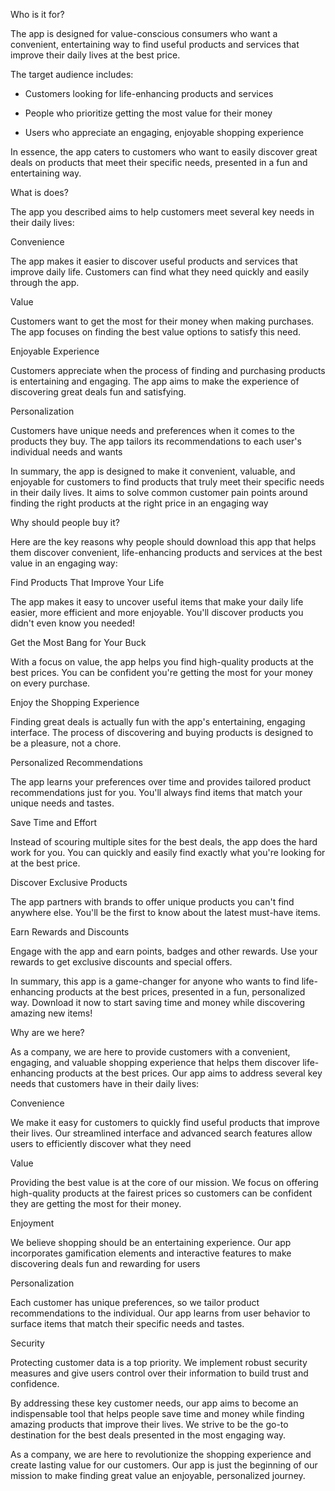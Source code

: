 Who is it for? 

The app is designed for value-conscious consumers who want a convenient, entertaining way to find useful products and services that improve their daily lives at the best price. 

The target audience includes: 

- Customers looking for life-enhancing products and services 

- People who prioritize getting the most value for their money 

- Users who appreciate an engaging, enjoyable shopping experience 

In essence, the app caters to customers who want to easily discover great deals on products that meet their specific needs, presented in a fun and entertaining way. 

 
What is does? 

The app you described aims to help customers meet several key needs in their daily lives: 

Convenience 

   The app makes it easier to discover useful products and services that improve daily life. Customers can find what they need quickly and easily through the app. 

Value 

   Customers want to get the most for their money when making purchases. The app focuses on finding the best value options to satisfy this need. 

Enjoyable Experience 

   Customers appreciate when the process of finding and purchasing products is entertaining and engaging. The app aims to make the experience of discovering great deals fun and satisfying. 

Personalization 

   Customers have unique needs and preferences when it comes to the products they buy. The app tailors its recommendations to each user's individual needs and wants 

In summary, the app is designed to make it convenient, valuable, and enjoyable for customers to find products that truly meet their specific needs in their daily lives. It aims to solve common customer pain points around finding the right products at the right price in an engaging way 

 

 

 

 

 

 

Why should people buy it? 

Here are the key reasons why people should download this app that helps them discover convenient, life-enhancing products and services at the best value in an engaging way: 

Find Products That Improve Your Life 

The app makes it easy to uncover useful items that make your daily life easier, more efficient and more enjoyable. You'll discover products you didn't even know you needed! 

Get the Most Bang for Your Buck 

With a focus on value, the app helps you find high-quality products at the best prices. You can be confident you're getting the most for your money on every purchase. 

Enjoy the Shopping Experience 

Finding great deals is actually fun with the app's entertaining, engaging interface. The process of discovering and buying products is designed to be a pleasure, not a chore. 

Personalized Recommendations 

The app learns your preferences over time and provides tailored product recommendations just for you. You'll always find items that match your unique needs and tastes. 

Save Time and Effort 

Instead of scouring multiple sites for the best deals, the app does the hard work for you. You can quickly and easily find exactly what you're looking for at the best price. 

Discover Exclusive Products 

The app partners with brands to offer unique products you can't find anywhere else. You'll be the first to know about the latest must-have items. 

Earn Rewards and Discounts 

Engage with the app and earn points, badges and other rewards. Use your rewards to get exclusive discounts and special offers. 

 

In summary, this app is a game-changer for anyone who wants to find life-enhancing products at the best prices, presented in a fun, personalized way. Download it now to start saving time and money while discovering amazing new items! 

 

 

 

 

 

 

Why are we here? 

As a company, we are here to provide customers with a convenient, engaging, and valuable shopping experience that helps them discover life-enhancing products at the best prices. Our app aims to address several key needs that customers have in their daily lives: 

Convenience 

We make it easy for customers to quickly find useful products that improve their lives. Our streamlined interface and advanced search features allow users to efficiently discover what they need 

Value 

Providing the best value is at the core of our mission. We focus on offering high-quality products at the fairest prices so customers can be confident they are getting the most for their money. 

Enjoyment 

We believe shopping should be an entertaining experience. Our app incorporates gamification elements and interactive features to make discovering deals fun and rewarding for users 

Personalization  

Each customer has unique preferences, so we tailor product recommendations to the individual. Our app learns from user behavior to surface items that match their specific needs and tastes. 

Security 

Protecting customer data is a top priority. We implement robust security measures and give users control over their information to build trust and confidence. 

 

By addressing these key customer needs, our app aims to become an indispensable tool that helps people save time and money while finding amazing products that improve their lives. We strive to be the go-to destination for the best deals presented in the most engaging way. 

 

As a company, we are here to revolutionize the shopping experience and create lasting value for our customers. Our app is just the beginning of our mission to make finding great value an enjoyable, personalized journey. 